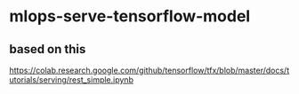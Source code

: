 # mlops-serve-tensorflow-model

## based on this 
https://colab.research.google.com/github/tensorflow/tfx/blob/master/docs/tutorials/serving/rest_simple.ipynb